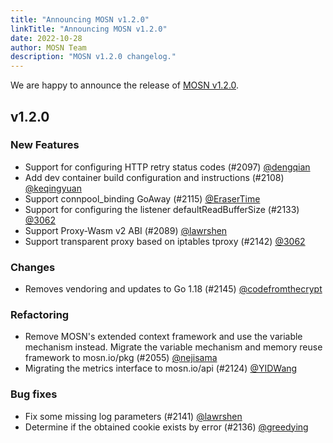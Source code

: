 ```yaml
---
title: "Announcing MOSN v1.2.0"
linkTitle: "Announcing MOSN v1.2.0"
date: 2022-10-28
author: MOSN Team
description: "MOSN v1.2.0 changelog."
---
```


We are happy to announce the release of [MOSN v1.2.0](https://github.com/mosn/mosn/releases/tag/v1.2.0).

## v1.2.0

### New Features

- Support for configuring HTTP retry status codes (#2097) [@dengqian](https://github.com/dengqian)
- Add dev container build configuration and instructions (#2108) [@keqingyuan](https://github.com/keqingyuan)
- Support connpool_binding GoAway (#2115) [@EraserTime](https://github.com/EraserTime)
- Support for configuring the listener defaultReadBufferSize (#2133) [@3062](https://github.com/3062)
- Support Proxy-Wasm v2 ABI (#2089) [@lawrshen](https://github.com/lawrshen)
- Support transparent proxy based on iptables tproxy (#2142) [@3062](https://github.com/3062)

### Changes

- Removes vendoring and updates to Go 1.18 (#2145) [@codefromthecrypt](https://github.com/codefromthecrypt)

### Refactoring

- Remove MOSN's extended context framework and use the variable mechanism instead. Migrate the variable mechanism and memory reuse framework to mosn.io/pkg (#2055) [@nejisama](https://github.com/nejisama)
- Migrating the metrics interface to mosn.io/api (#2124) [@YIDWang](https://github.com/YIDWang)

### Bug fixes

- Fix some missing log parameters (#2141) [@lawrshen](https://github.com/lawrshen)
- Determine if the obtained cookie exists by error (#2136) [@greedying](https://github.com/greedying)
